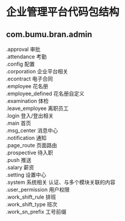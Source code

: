 # 企业管理平台代码包结构

## com.bumu.bran.admin
.approval 审批  
.attendance 考勤  
.config 配置  
.corporation 企业平台相关  
.econtract 电子合同  
.employee 花名册  
.employee_defined 花名册自定义  
.examination 体检  
.leave_employee 离职员工  
.login 登入/登出相关  
.main 首页  
.msg_center 消息中心  
.notification 通知  
.page_route 页面路由  
.prospective 待入职  
.push 推送  
.salary 薪资  
.setting 设置中心  
.system 系统相关 认证、与多个模块关联的内容  
.user_permission 用户权限  
.work_shift_rule 排班  
.work_shift_type 班次  
.work_sn_prefix 工号前缀  